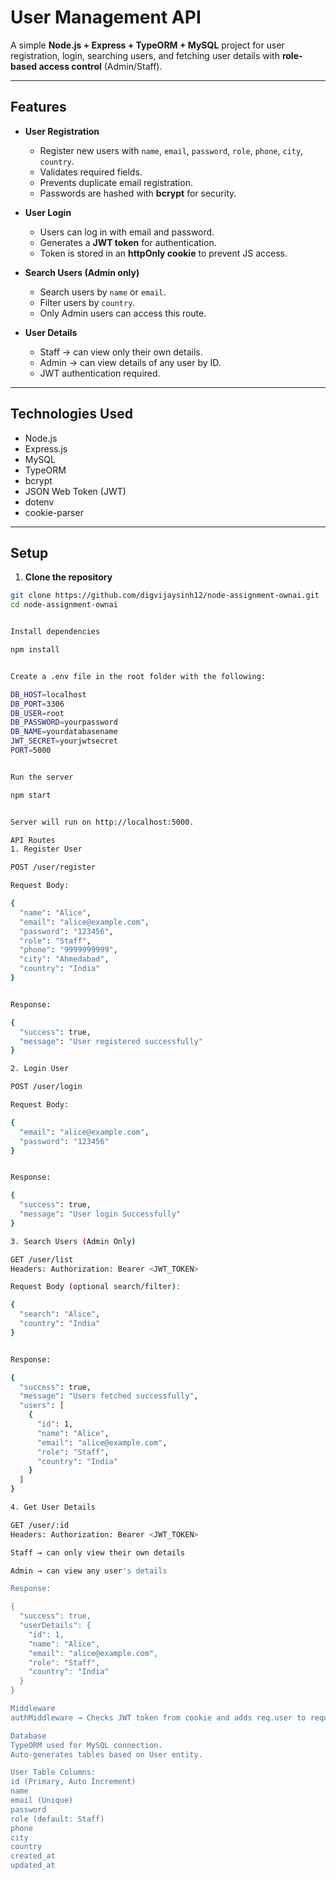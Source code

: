# User Management API

A simple **Node.js + Express + TypeORM + MySQL** project for user registration, login, searching users, and fetching user details with **role-based access control** (Admin/Staff).  

---

## Features

- **User Registration**  
  - Register new users with `name`, `email`, `password`, `role`, `phone`, `city`, `country`.
  - Validates required fields.
  - Prevents duplicate email registration.
  - Passwords are hashed with **bcrypt** for security.

- **User Login**  
  - Users can log in with email and password.
  - Generates a **JWT token** for authentication.
  - Token is stored in an **httpOnly cookie** to prevent JS access.

- **Search Users (Admin only)**  
  - Search users by `name` or `email`.
  - Filter users by `country`.
  - Only Admin users can access this route.

- **User Details**  
  - Staff → can view only their own details.
  - Admin → can view details of any user by ID.
  - JWT authentication required.

---

## Technologies Used

- Node.js
- Express.js
- MySQL
- TypeORM
- bcrypt
- JSON Web Token (JWT)
- dotenv
- cookie-parser

---

## Setup

1. **Clone the repository**

```bash
git clone https://github.com/digvijaysinh12/node-assignment-ownai.git
cd node-assignment-ownai


Install dependencies

npm install


Create a .env file in the root folder with the following:

DB_HOST=localhost
DB_PORT=3306
DB_USER=root
DB_PASSWORD=yourpassword
DB_NAME=yourdatabasename
JWT_SECRET=yourjwtsecret
PORT=5000


Run the server

npm start


Server will run on http://localhost:5000.

API Routes
1. Register User

POST /user/register

Request Body:

{
  "name": "Alice",
  "email": "alice@example.com",
  "password": "123456",
  "role": "Staff",
  "phone": "9999999999",
  "city": "Ahmedabad",
  "country": "India"
}


Response:

{
  "success": true,
  "message": "User registered successfully"
}

2. Login User

POST /user/login

Request Body:

{
  "email": "alice@example.com",
  "password": "123456"
}


Response:

{
  "success": true,
  "message": "User login Successfully"
}

3. Search Users (Admin Only)

GET /user/list
Headers: Authorization: Bearer <JWT_TOKEN>

Request Body (optional search/filter):

{
  "search": "Alice",
  "country": "India"
}


Response:

{
  "success": true,
  "message": "Users fetched successfully",
  "users": [
    {
      "id": 1,
      "name": "Alice",
      "email": "alice@example.com",
      "role": "Staff",
      "country": "India"
    }
  ]
}

4. Get User Details

GET /user/:id
Headers: Authorization: Bearer <JWT_TOKEN>

Staff → can only view their own details

Admin → can view any user's details

Response:

{
  "success": true,
  "userDetails": {
    "id": 1,
    "name": "Alice",
    "email": "alice@example.com",
    "role": "Staff",
    "country": "India"
  }
}

Middleware
authMiddleware → Checks JWT token from cookie and adds req.user to request.

Database
TypeORM used for MySQL connection.
Auto-generates tables based on User entity.

User Table Columns:
id (Primary, Auto Increment)
name
email (Unique)
password
role (default: Staff)
phone
city
country
created_at
updated_at
